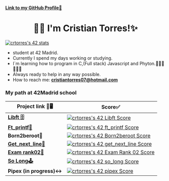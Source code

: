 #### [Link to my GitHub Profile💫](https://github.com/crkn07)


<h1 align="center">🖐🏽 I'm Cristian Torres!✨</h1>

[![crtorres's 42 stats](https://badge42.vercel.app/api/v2/clewxyk6x00060flbqd983yqz/stats?cursusId=21&coalitionId=65)](https://github.com/JaeSeoKim/badge42)

- student at 42 Madrid.
- Currently I spend my days working or studying.
- I´m learning how to program in C,(Full stack) Javascript and Phyton.👨🏽‍🎓👨🏽‍💻
- Always ready to help in any way possible.
- How to reach me: **cristiantorres07@hotmail.com**

### My path at 42Madrid school

| Project link 🔗🖥️ | Score✅ |
|----------|---------|
| [**Libft 🗄️**](https://github.com/crkn07/libft) | [![crtorres's 42 Libft Score](https://badge42.vercel.app/api/v2/clewxyk6x00060flbqd983yqz/project/2778613)](https://github.com/JaeSeoKim/badge42) |
| [**Ft_printf📝**](https://github.com/crkn07/ft_printf) | [![crtorres's 42 ft_printf Score](https://badge42.vercel.app/api/v2/clewxyk6x00060flbqd983yqz/project/2827755)](https://github.com/JaeSeoKim/badge42) |
| **Born2beroot🦾** | [![crtorres's 42 Born2beroot Score](https://badge42.vercel.app/api/v2/clewxyk6x00060flbqd983yqz/project/2820612)](https://github.com/JaeSeoKim/badge42) |
| [**Get_next_line📌**](https://github.com/crkn07/get_next_line) | [![crtorres's 42 get_next_line Score](https://badge42.vercel.app/api/v2/clewxyk6x00060flbqd983yqz/project/2837234)](https://github.com/JaeSeoKim/badge42) |
| [**Exam rank02📣**](https://github.com/crkn07/examen-1) | [![crtorres's 42 Exam Rank 02 Score](https://badge42.vercel.app/api/v2/clewxyk6x00060flbqd983yqz/project/2913432)](https://github.com/JaeSeoKim/badge42) |
| [**So Long🕹️**](https://github.com/crkn07/so_long_42) | [![crtorres's 42 so_long Score](https://badge42.vercel.app/api/v2/clewxyk6x00060flbqd983yqz/project/2878596)](https://github.com/JaeSeoKim/badge42) |
| **Pipex (in progress)↔️** | [![crtorres's 42 pipex Score](https://badge42.vercel.app/api/v2/clewxyk6x00060flbqd983yqz/project/3004793)](https://github.com/JaeSeoKim/badge42) |

